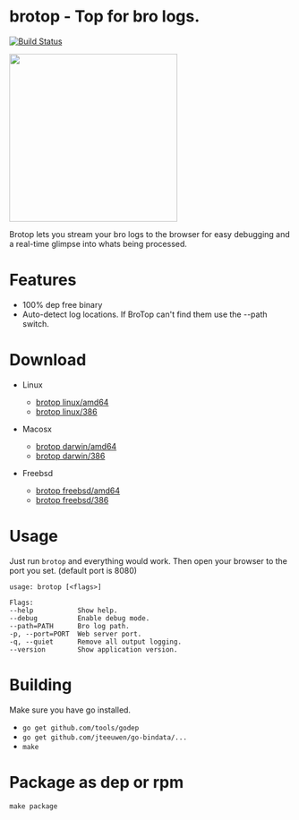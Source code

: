 # brotop - Top for bro logs.

[![Build Status](http://104.236.125.70/api/badge/github.com/criticalstack/brotop/status.svg?branch=master)](http://104.236.125.70/github.com/criticalstack/brotop)

<img height="300px" width="" src="https://raw.githubusercontent.com/mephux/brotop/master/brotop.png?token=AABXAe5HY1UJns_gRtUyUvLqkMRYtnRAks5U4Ou_wA%3D%3D">

Brotop lets you stream your bro logs to the browser for easy 
debugging and a real-time glimpse into whats being processed.

# Features

  - 100% dep free binary
  - Auto-detect log locations. If BroTop can't find them use the --path switch.

# Download

  * Linux
    * [brotop linux/amd64](https://github.com/criticalstack/brotop/releases/download/v0.2.1/brotop-linux-amd64.tar.gz)
    * [brotop linux/386](https://github.com/criticalstack/brotop/releases/download/v0.2.1/brotop-linux-386.tar.gz)

  * Macosx
    * [brotop darwin/amd64](https://github.com/criticalstack/brotop/releases/download/v0.2.1/brotop-linux-amd64.tar.gz)
    * [brotop darwin/386](https://github.com/criticalstack/brotop/releases/download/v0.2.1/brotop-linux-386.tar.gz)

  * Freebsd
    * [brotop freebsd/amd64](https://github.com/criticalstack/brotop/releases/download/v0.2.1/brotop-linux-amd64.tar.gz)
    * [brotop freebsd/386](https://github.com/criticalstack/brotop/deleases/download/v0.2.1/brotop-linux-386.tar.gz)

# Usage

  Just run `brotop` and everything would work. 
  Then open your browser to the port you set. (default port is 8080)

  ```
usage: brotop [<flags>]

Flags:
  --help           Show help.
  --debug          Enable debug mode.
  --path=PATH      Bro log path.
  -p, --port=PORT  Web server port.
  -q, --quiet      Remove all output logging.
  --version        Show application version.
  ```

# Building

  Make sure you have go installed.

  - `go get github.com/tools/godep`
  - `go get github.com/jteeuwen/go-bindata/...`
  - `make`

# Package as dep or rpm

  `make package`

